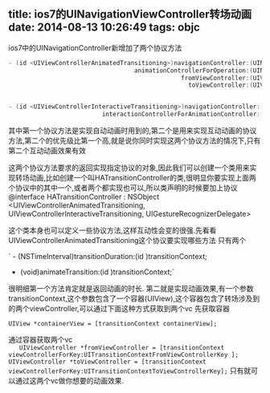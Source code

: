 title: ios7的UINavigationViewController转场动画
date: 2014-08-13 10:26:49
tags: objc
---
ios7中的UINavigationController新增加了两个协议方法  

```objective-c  
- (id <UIViewControllerAnimatedTransitioning>)navigationController:(UINavigationController *)navigationController
                                   animationControllerForOperation:(UINavigationControllerOperation)operation
                                                fromViewController:(UIViewController *)fromVC
                                                  toViewController:(UIViewController *)toVC


- (id <UIViewControllerInteractiveTransitioning>)navigationController:(UINavigationController *)navigationController
                          interactionControllerForAnimationController:(id <UIViewControllerAnimatedTransitioning>) animationController 
```


其中第一个协议方法是实现自动动画时用到的,第二个是用来实现互动动画的协议方法,第二个的优先级比第一个高,就是说你同时实现这两个协议方法的情况下,只有第二个互动动画效果有效

<!--more-->

这两个协议方法要求的返回实现指定协议的对象,因此我们可以创建一个类用来实现转场动画,比如创建一个叫HATransitionController的类,很明显你要实现上面两个协议中的其中一个,或者两个都实现也可以,所以类声明的时候要加上协议
@interface HATransitionController : NSObject  <UIViewControllerAnimatedTransitioning, UIViewControllerInteractiveTransitioning, UIGestureRecognizerDelegate>


这个类本身也可以定义一些协议方法,这样互动性会变的很强.先看看UIViewControllerAnimatedTransitioning这个协议要实现哪些方法
只有两个  

  
` - (NSTimeInterval)transitionDuration:(id <UIViewControllerContextTransitioning>)transitionContext;
- (void)animateTransition:(id <UIViewControllerContextTransitioning>)transitionContext;`
 

很明细第一个方法肯定就是返回动画的时长.
第二就是实现动画效果,有一个参数transitionContext,这个参数包含了一个容器(UIView),这个容器包含了转场涉及到的两个viewController,可以通过下面这种方式获取到两个vc
先获取容器

 
`UIView *containerView = [transitionContext
                             containerView];`



通过容器获取两个vc  
`    UIViewController *fromViewController = [transitionContext
                                            viewControllerForKey:UITransitionContextFromViewControllerKey
                                            ];
    UIViewController *toViewController = [transitionContext
                                          viewControllerForKey:UITransitionContextToViewControllerKey];
`
只有就可以通过这两个vc做你想要的动画效果.
